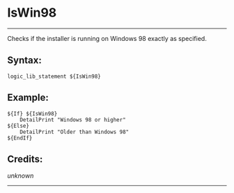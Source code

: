 # IsWin98

---

Checks if the installer is running on Windows 98 exactly as specified.

## Syntax:

	logic_lib_statement ${IsWin98}

## Example:

	${If} ${IsWin98}
		DetailPrint "Windows 98 or higher"
	${Else}
		DetailPrint "Older than Windows 98"
	${EndIf}

## Credits:

*unknown*

---
